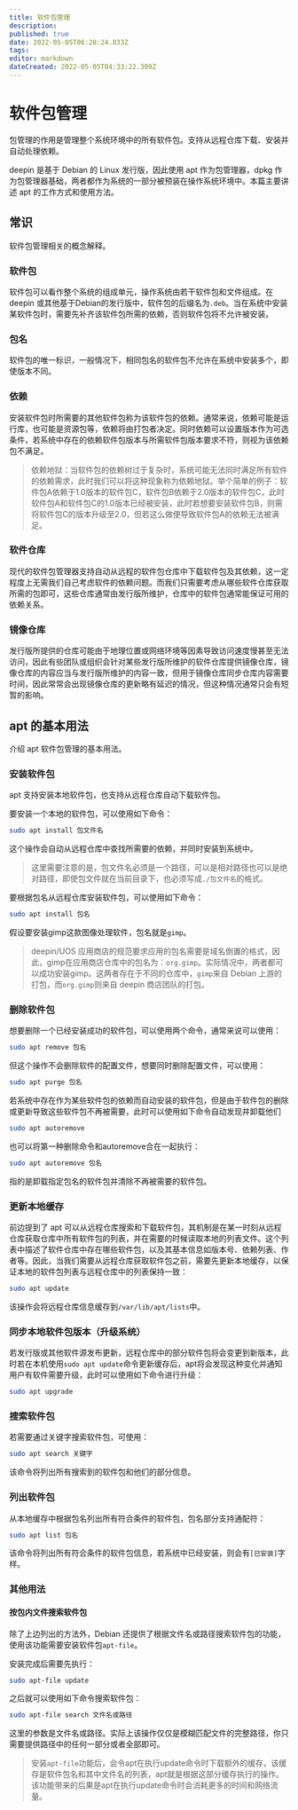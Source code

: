 ```yaml
---
title: 软件包管理
description: 
published: true
date: 2022-05-05T06:28:24.833Z
tags: 
editor: markdown
dateCreated: 2022-05-05T04:33:22.309Z
---
```


# 软件包管理

包管理的作用是管理整个系统环境中的所有软件包。支持从远程仓库下载、安装并自动处理依赖。

deepin 是基于 Debian 的 Linux 发行版，因此使用 apt 作为包管理器，dpkg 作为包管理器基础，两者都作为系统的一部分被预装在操作系统环境中。本篇主要讲述 apt 的工作方式和使用方法。

## 常识

软件包管理相关的概念解释。

### 软件包

软件包可以看作整个系统的组成单元，操作系统由若干软件包和文件组成。在 deepin 或其他基于Debian的发行版中，软件包的后缀名为`.deb`。当在系统中安装某软件包时，需要先补齐该软件包所需的依赖，否则软件包将不允许被安装。

### 包名

软件包的唯一标识，一般情况下，相同包名的软件包不允许在系统中安装多个，即使版本不同。

### 依赖

安装软件包时所需要的其他软件包称为该软件包的依赖。通常来说，依赖可能是运行库，也可能是资源包等，依赖将由打包者决定。同时依赖可以设置版本作为可选条件，若系统中存在的依赖软件包版本与所需软件包版本要求不符，则视为该依赖包不满足。

> 依赖地狱：当软件包的依赖树过于复杂时，系统可能无法同时满足所有软件的依赖需求，此时我们可以将这种现象称为依赖地狱。举个简单的例子：软件包A依赖于1.0版本的软件包C，软件包B依赖于2.0版本的软件包C，此时软件包A和软件包C的1.0版本已经被安装，此时若想要安装软件包B，则需将软件包C的版本升级至2.0，但若这么做便导致软件包A的依赖无法被满足。

### 软件仓库

现代的软件包管理器支持自动从远程的软件包仓库中下载软件包及其依赖，这一定程度上无需我们自己考虑软件的依赖问题。而我们只需要考虑从哪些软件仓库获取所需的包即可，这些仓库通常由发行版所维护，仓库中的软件包通常能保证可用的依赖关系。

### 镜像仓库

发行版所提供的仓库可能由于地理位置或网络环境等因素导致访问速度慢甚至无法访问，因此有些团队或组织会针对某些发行版所维护的软件仓库提供镜像仓库，镜像仓库的内容应当与发行版所维护的内容一致，但用于镜像仓库同步仓库内容需要时间，因此常常会出现镜像仓库的更新略有延迟的情况，但这种情况通常只会有短暂的影响。

## apt 的基本用法

介绍 apt 软件包管理的基本用法。

### 安装软件包

apt 支持安装本地软件包，也支持从远程仓库自动下载软件包。

要安装一个本地的软件包，可以使用如下命令：

```bash
sudo apt install 包文件名
```

这个操作会自动从远程仓库中查找所需要的依赖，并同时安装到系统中。

> 这里需要注意的是，包文件名必须是一个路径，可以是相对路径也可以是绝对路径，即使包文件就在当前目录下，也必须写成`./包文件名`的格式。

要根据包名从远程仓库安装软件包，可以使用如下命令：

```bash
sudo apt install 包名
```

假设要安装gimp这款图像处理软件，包名就是`gimp`。

> deepin/UOS 应用商店的规范要求应用的包名需要是域名倒置的格式，因此，gimp在应用商店仓库中的包名为：`org.gimp`。实际情况中，两者都可以成功安装gimp。这两者存在于不同的仓库中，`gimp`来自 Debian 上游的打包，而`org.gimp`则来自 deepin 商店团队的打包。

### 删除软件包

想要删除一个已经安装成功的软件包，可以使用两个命令，通常来说可以使用：

```bash
sudo apt remove 包名
```

但这个操作不会删除软件的配置文件，想要同时删除配置文件，可以使用：

```bash
sudo apt purge 包名
```

若系统中存在作为某些软件包的依赖而自动安装的软件包，但是由于软件包的删除或更新导致这些软件包不再被需要，此时可以使用如下命令自动发现并卸载他们

```bash
sudo apt autoremove
```

也可以将第一种删除命令和autoremove合在一起执行：

```bash
sudo apt autoremove 包名
```

指的是卸载指定包名的软件包并清除不再被需要的软件包。

### 更新本地缓存

前边提到了 apt 可以从远程仓库搜索和下载软件包，其机制是在某一时刻从远程仓库获取仓库中所有软件包的列表，并在需要的时候读取本地的列表文件。这个列表中描述了软件仓库中存在哪些软件包，以及其基本信息如版本号、依赖列表、作者等。因此，当我们需要从远程仓库获取软件包之前，需要先更新本地缓存，以保证本地的软件包列表与远程仓库中的列表保持一致：

```bash
sudo apt update
```

该操作会将远程仓库信息缓存到`/var/lib/apt/lists`中。

### 同步本地软件包版本（升级系统）

若发行版或其他软件源发布更新，远程仓库中的部分软件包将会变更到新版本，此时若在本机使用`sudo apt update`命令更新缓存后，apt将会发现这种变化并通知用户有软件需要升级，此时可以使用如下命令进行升级：

```bash
sudo apt upgrade
```

### 搜索软件包

若需要通过关键字搜索软件包，可使用：

```bash
sudo apt search 关键字
```

该命令将列出所有搜索到的软件包和他们的部分信息。

### 列出软件包

从本地缓存中根据包名列出所有符合条件的软件包，包名部分支持通配符：

```bash
sudo apt list 包名
```

该命令将列出所有符合条件的软件包信息，若系统中已经安装，则会有`[已安装]`字样。

### 其他用法

#### 按包内文件搜索软件包

除了上边列出的方法外，Debian 还提供了根据文件名或路径搜索软件包的功能，使用该功能需要安装软件包`apt-file`。

安装完成后需要先执行：

```bash
sudo apt-file update
```

之后就可以使用如下命令搜索软件包：

```bash
sudo apt-file search 文件名或路径
```

这里的参数是文件名或路径。实际上该操作仅仅是模糊匹配文件的完整路径，你只需要提供路径中的任何一部分或者全部即可。

> 安装`apt-file`功能后，会令apt在执行update命令时下载额外的缓存，该缓存是软件包名和其中文件名的列表，apt就是根据这部分缓存执行的操作。该功能带来的后果是apt在执行update命令时会消耗更多的时间和网络流量。





















